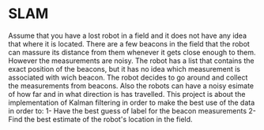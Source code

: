 # SLAM

Assume that you have a lost robot in a field and it does not have any idea that where it is located. There are a few beacons in the field that the robot can massure its distance from them whenever it gets close enough to them. However the measurements are noisy. The robot has a list that contains the exact position of the beacons, but it has no idea which measurement is associated with wich beacon. The robot decides to go around and collect the measurements from beacons. Also the robots can have a noisy esimate of how far and in what direction is has travelled. This project is about the implementation of Kalman filtering in order to make the best use of the data in order to: 
    1- Have the best guess of label for the beacon measurements 
    2- Find the best estimate of the robot's location in the field. 
